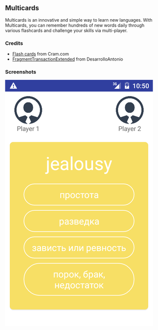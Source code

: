 ## Multicards

Multicards is an innovative and simple way to learn new languages. With Multicards, you can remember hundreds of new words daily through various flashcards and challenge your skills via multi-player.


### Credits
- [Flash cards](http://www.cram.com) from Cram.com
- [FragmentTransactionExtended](https://github.com/DesarrolloAntonio/FragmentTransactionExtended) from DesarrolloAntonio

### Screenshots
![alt text](https://raw.githubusercontent.com/aboev/memorizer/master/screenshot.png)
